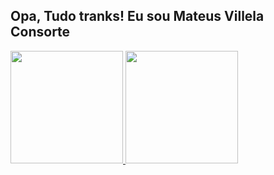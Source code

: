 ## Opa, Tudo tranks! Eu sou Mateus Villela Consorte

<div>
  <a href="https://github.com/MVConsorte">
  <img height="180em" src="https://github-readme-stats.vercel.app/api/top-langs/?username=MVConsorte&layout=compact&langs_count=7&theme=onedark"/>
  <img height="180em" src="https://github-readme-stats.vercel.app/api?username=MVConsorte&show_icons=true&theme=onedark&include_all_commits=truecount_private=true"/>
</div>
  
  

